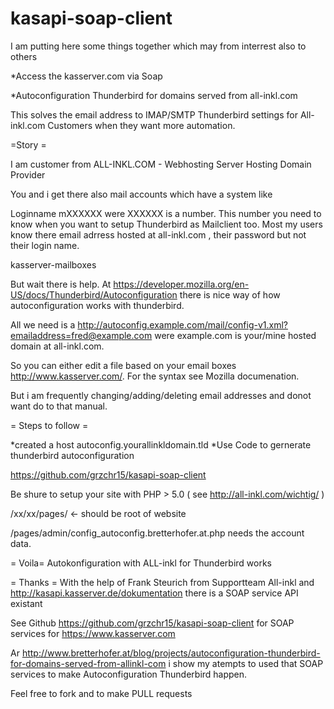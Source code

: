 kasapi-soap-client
==================

I am putting here some things together which may from interrest also to others

*Access the kasserver.com via Soap

*Autoconfiguration Thunderbird for domains served from all-inkl.com

This solves the email address to IMAP/SMTP Thunderbird settings for All-inkl.com Customers when they want more automation.

=Story  =

I am customer from ALL-INKL.COM - Webhosting Server Hosting Domain Provider

You and i get there also mail accounts which have a system like

Loginname mXXXXXX were XXXXXX is a number. This number you need to know when you want to setup Thunderbird as Mailclient too. Most my users know there email adrress hosted at all-inkl.com , their password but not their login name.

kasserver-mailboxes

But wait there is help. At https://developer.mozilla.org/en-US/docs/Thunderbird/Autoconfiguration there is nice way of how autoconfiguration works with thunderbird.

All we need is a http://autoconfig.example.com/mail/config-v1.xml?emailaddress=fred@example.com were example.com is your/mine hosted domain at all-inkl.com.

So you can either edit a file based on your email boxes http://www.kasserver.com/. For the syntax see Mozilla documenation.

But i am frequently changing/adding/deleting email addresses and donot want do to that manual.

= Steps to follow  =

*created a host autoconfig.yourallinkldomain.tld 
*Use Code to gernerate thunderbird autoconfiguration


https://github.com/grzchr15/kasapi-soap-client

Be shure to setup your site with PHP > 5.0 ( see http://all-inkl.com/wichtig/ )

/xx/xx/pages/ <- should be root of website

/pages/admin/config_autoconfig.bretterhofer.at.php needs the account data.

= Voila= 
 Autokonfiguration with ALL-inkl for Thunderbird works

= Thanks =
With the help of Frank Steurich from Supportteam All-inkl and http://kasapi.kasserver.de/dokumentation there is a SOAP service API existant

See Github  https://github.com/grzchr15/kasapi-soap-client for SOAP services for https://www.kasserver.com

Ar   http://www.bretterhofer.at/blog/projects/autoconfiguration-thunderbird-for-domains-served-from-allinkl-com i show my atempts to used that SOAP services to make Autoconfiguration Thunderbird happen.

Feel free to fork and to make PULL requests